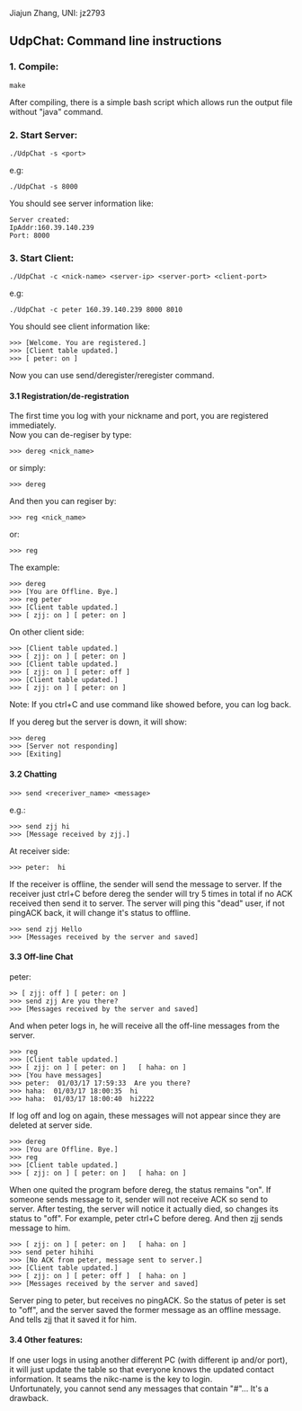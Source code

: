 Jiajun Zhang, UNI: jz2793

## UdpChat: Command line instructions

### 1. Compile:

	make

After compiling, there is a simple bash script which allows run the output file without "java" command.

### 2. Start Server:

	./UdpChat -s <port>
e.g:

	./UdpChat -s 8000
You should see server information like:

	Server created:
	IpAddr:160.39.140.239
	Port: 8000

### 3. Start Client:

	./UdpChat -c <nick-name> <server-ip> <server-port> <client-port>
e.g:

	./UdpChat -c peter 160.39.140.239 8000 8010

You should see client information like:

	>>> [Welcome. You are registered.]		
	>>> [Client table updated.]
	>>> [ peter: on ]

Now you can use send/deregister/reregister command.


#### 3.1 Registration/de-registration	

The first time you log with your nickname and port, you are registered immediately.		
Now you can de-regiser by type:	

	>>> dereg <nick_name>
or simply:
	
	>>> dereg	
And then you can regiser by:
	
	>>> reg <nick_name>		
or:	

	>>> reg	

The example:

	>>> dereg
	>>> [You are Offline. Bye.]
	>>> reg peter
	>>> [Client table updated.]
	>>> [ zjj: on ]	[ peter: on ]
On other client side:

	>>> [Client table updated.]
	>>> [ zjj: on ]	[ peter: on ]
	>>> [Client table updated.]
	>>> [ zjj: on ]	[ peter: off ]
	>>> [Client table updated.]
	>>> [ zjj: on ]	[ peter: on ]
Note: If you ctrl+C and use command like showed before, you can log back.

If you dereg but the server is down, it will show:

	>>> dereg
	>>> [Server not responding]
	>>> [Exiting]
	
#### 3.2 Chatting

	>>> send <receriver_name> <message>
e.g.:	

	>>> send zjj hi
	>>> [Message received by zjj.]
	
At receiver side:

	>>> peter:  hi

If the receiver is offline, the sender will send the message to server. If the receiver just ctrl+C before dereg the sender will try 5 times in total if no ACK received then send it to server. The server will ping this "dead" user, if not pingACK back, it will change it's status to offline.

	>>> send zjj Hello
	>>> [Messages received by the server and saved]

#### 3.3 Off-line Chat	
peter:

	>> [ zjj: off ]	[ peter: on ]
	>>> send zjj Are you there?
	>>> [Messages received by the server and saved]

And when peter logs in, he will receive all the off-line messages from the server.

	>>> reg
	>>> [Client table updated.]
	>>> [ zjj: on ]	[ peter: on ]	[ haha: on ]
	>>> [You have messages]
	>>> peter:  01/03/17 17:59:33  Are you there?
	>>> haha:  01/03/17 18:00:35  hi
	>>> haha:  01/03/17 18:00:40  hi2222

If log off and log on again, these messages will not appear since they are deleted at server side.

	>>> dereg
	>>> [You are Offline. Bye.]
	>>> reg
	>>> [Client table updated.]
	>>> [ zjj: on ]	[ peter: on ]	[ haha: on ]

When one quited the program before dereg, the status remains "on". If someone sends message to it, sender will not receive ACK so send to server. After testing, the server will notice it actually died, so changes its status to "off".
For example, peter ctrl+C before dereg. And then zjj sends message to him.

	>>> [ zjj: on ]	[ peter: on ]	[ haha: on ]
	>>> send peter hihihi
	>>> [No ACK from peter, message sent to server.]
	>>> [Client table updated.]
	>>> [ zjj: on ]	[ peter: off ]	[ haha: on ]
	>>> [Messages received by the server and saved]

Server ping to peter, but receives no pingACK. So the status of peter is set to "off", and the server saved the former message as an offline message. And tells zjj that it saved it for him.

#### 3.4 Other features:

If one user logs in using another different PC (with different ip and/or port), it will just update the table so that everyone knows the updated contact information. It seams the nikc-name is the key to login.	
Unfortunately, you cannot send any messages that contain "#"... It's a drawback.
